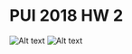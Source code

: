 # PUI 2018 HW 2

![Alt text](../HW1_wyw238/image/2.png')
![Alt text](./PUI2018_wyw238/HW1_wyw238/2.png)
